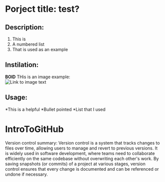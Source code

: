 # Porject title: test?

## Description:
1. This is
2. A numbered list
3. That is used as an example

## Instilation: 
**BOlD** THis is an image example:  
![Link to image text](https://imgur.com/a/ye2Dt9C.png)

## Usage:
*This is a helpful
*Bullet pointed
*List that I used



# IntroToGitHub
Version control summary: Version control is a system that tracks changes to files over time, allowing users to manage and revert to previous versions. 
It is widely used in software development, where teams need to collaborate efficiently on the same codebase without overwriting each other's work. 
By saving snapshots (or commits) of a project at various stages, version control ensures that every change is documented and can be referenced or undone if necessary.
